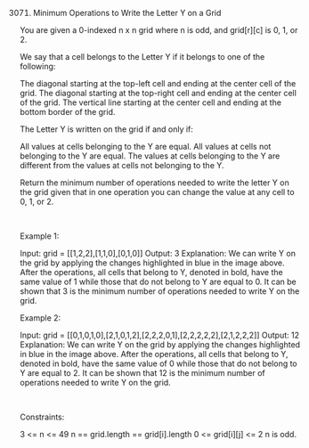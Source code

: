 3071. Minimum Operations to Write the Letter Y on a Grid

You are given a 0-indexed n x n grid where n is odd, and grid[r][c] is 0, 1, or 2.

We say that a cell belongs to the Letter Y if it belongs to one of the following:

The diagonal starting at the top-left cell and ending at the center cell of the grid.
The diagonal starting at the top-right cell and ending at the center cell of the grid.
The vertical line starting at the center cell and ending at the bottom border of the grid.

The Letter Y is written on the grid if and only if:

All values at cells belonging to the Y are equal.
All values at cells not belonging to the Y are equal.
The values at cells belonging to the Y are different from the values at cells not belonging to the Y.

Return the minimum number of operations needed to write the letter Y on the grid given that in one operation you can change the value at any cell to 0, 1, or 2.

 

Example 1:

Input: grid = [[1,2,2],[1,1,0],[0,1,0]]
Output: 3
Explanation: We can write Y on the grid by applying the changes highlighted in blue in the image above. After the operations, all cells that belong to Y, denoted in bold, have the same value of 1 while those that do not belong to Y are equal to 0.
It can be shown that 3 is the minimum number of operations needed to write Y on the grid.


Example 2:

Input: grid = [[0,1,0,1,0],[2,1,0,1,2],[2,2,2,0,1],[2,2,2,2,2],[2,1,2,2,2]]
Output: 12
Explanation: We can write Y on the grid by applying the changes highlighted in blue in the image above. After the operations, all cells that belong to Y, denoted in bold, have the same value of 0 while those that do not belong to Y are equal to 2. 
It can be shown that 12 is the minimum number of operations needed to write Y on the grid.

 

Constraints:

3 <= n <= 49 
n == grid.length == grid[i].length
0 <= grid[i][j] <= 2
n is odd.